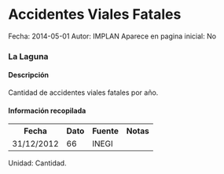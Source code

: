 Accidentes Viales Fatales
=====

Fecha: 2014-05-01
Autor: IMPLAN
Aparece en pagina inicial: No

### La Laguna

#### Descripción

Cantidad de accidentes viales fatales por año.

#### Información recopilada

<table class="table table-hover table-bordered matriz">
  <tr><th>Fecha</th><th>Dato</th><th>Fuente</th><th>Notas</th></tr>
  <tr><td class="centrado">31/12/2012</td><td class="derecha">66</td><td>INEGI</td><td></td></tr>
</table>

Unidad: Cantidad.
